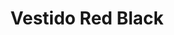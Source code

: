 ---
id: vestido-corto-redblack
title: Vestido Red Black 
regularPrice: 70.75
price: 70.75
image: 
- vestido-corto-redblack-1.png
- vestido-corto-redblack-2.png
description: Vestido corto, zipper en espalda, bombacho en parte de abajo
material: Poliester 
sizes: 
- S
- M
- L
- XL
creationDate: 2025/02/01
isSale: false
isStock: true
---